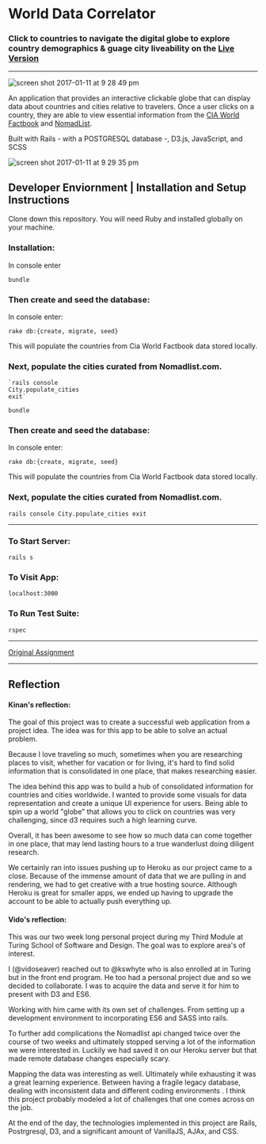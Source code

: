 # World Data Correlator

### Click to countries to navigate the digital globe to explore country demographics & guage city liveability on the [Live Version](http://corre1ator.herokuapp.com)

---

![screen shot 2017-01-11 at 9 28 49 pm](https://cloud.githubusercontent.com/assets/13802107/21877040/85a8349c-d845-11e6-9558-51618575f761.png)

An application that provides an interactive clickable globe that can display data about countries and cities relative to travelers. Once a user clicks on a country, they are able to view essential information from the [CIA World Factbook](https://www.cia.gov/library/publications/the-world-factbook/) and [NomadList](https://nomadlist.com/).

Built with Rails - with a POSTGRESQL database -, D3.js, JavaScript, and SCSS 

![screen shot 2017-01-11 at 9 29 35 pm](https://cloud.githubusercontent.com/assets/13802107/21877041/88badb30-d845-11e6-97ed-b3bc6b50ea74.png)

## Developer Enviornment | Installation and Setup Instructions

Clone down this repository. You will need Ruby and installed globally on your machine.  

### Installation:

  In console enter

  `bundle`

### Then create and seed the database:

  In console enter:

  `rake db:{create, migrate, seed}`

  This will populate the countries from Cia World Factbook data stored locally.

### Next, populate the cities curated from Nomadlist.com.
    `rails console
    City.populate_cities
    exit`

  `bundle`

### Then create and seed the database:

  In console enter:

  `rake db:{create, migrate, seed}`

  This will populate the countries from Cia World Factbook data stored locally.

### Next, populate the cities curated from Nomadlist.com.

  ` rails console
    City.populate_cities
    exit `
    
---

### To Start Server:

`rails s`  

### To Visit App:

`localhost:3000`  

### To Run Test Suite:  

`rspec`

---

[Original Assignment](http://frontend.turing.io/projects/self-directed-project.html)

---

## Reflection

#### Kinan's reflection:

The goal of this project was to create a successful web application from a project idea. The idea was for this app to be able to solve an actual problem. 

Because I love traveling so much, sometimes when you are researching places to visit, whether for vacation or for living, it's hard to find solid information that is consolidated in one place, that makes researching easier. 

The idea behind this app was to build a hub of consolidated information for countries and cities worldwide. I wanted to provide some visuals for data representation and create a unique UI experience for users. Being able to spin up a world "globe" that allows you to click on countries was very challenging, since d3 requires such a high learning curve. 

Overall, it has been awesome to see how so much data can come together in one place, that may lend lasting hours to a true wanderlust doing diligent research. 

We certainly ran into issues pushing up to Heroku as our project came to a close. Because of the immense amount of data that we are pulling in and rendering, we had to get creative with a true hosting source. Although Heroku is great for smaller apps, we ended up having to upgrade the account to be able to actually push everything up.

#### Vido's reflection:

This was our two week long personal project during my Third Module at Turing School of Software and Design.  The goal was to explore area's of interest.  

I (@vidoseaver) reached out to @kswhyte who is also enrolled at in Turing but in the front end program. He too had a personal project due and so we decided to collaborate. I was to acquire the data and serve it for him to present with D3 and ES6.

Working with him came with its own set of challenges. From setting up a development environment to incorporating ES6 and SASS into rails.

To further add complications the Nomadlist api changed twice over the course of two weeks and ultimately stopped serving a lot of the information we were interested in.  Luckily we had saved it on our Heroku server but that made remote database changes especially scary.

Mapping the data was interesting as well. Ultimately while exhausting it was a great learning experience. Between having a fragile legacy database, dealing with inconsistent data and different coding environments . I think this project probably modeled a lot of challenges that one comes across on the job.

At the end of the day, the technologies implemented in this project are Rails, Postrgresql, D3, and a significant amount of VanillaJS, AJAx, and CSS.
